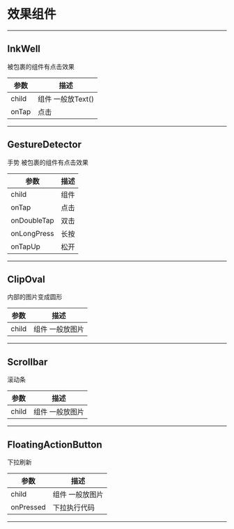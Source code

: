 # 效果组件


---
## InkWell

被包裹的组件有点击效果


| 参数         | 描述            |
|------------|---------------|
| child      | 组件 一般放Text()  |
| onTap      | 点击            |

---
## GestureDetector

手势 被包裹的组件有点击效果


| 参数          | 描述  |
|-------------|-----|
| child       | 组件  |
| onTap       | 点击  |
| onDoubleTap | 双击  |
| onLongPress | 长按  |
| onTapUp     | 松开  |

---
## ClipOval

内部的图片变成圆形


| 参数         | 描述        |
|------------|-----------|
| child      | 组件 一般放图片  |

---
## Scrollbar

滚动条

| 参数         | 描述        |
|------------|-----------|
| child      | 组件 一般放图片  |

---
## FloatingActionButton

下拉刷新


| 参数            | 描述       |
|---------------|----------|
| child         | 组件 一般放图片 |
| onPressed     | 下拉执行代码   |

---


